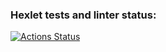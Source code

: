 ### Hexlet tests and linter status:
[![Actions Status](https://github.com/ikuznets93/python-project-50/actions/workflows/hexlet-check.yml/badge.svg)](https://github.com/ikuznets93/python-project-50/actions)